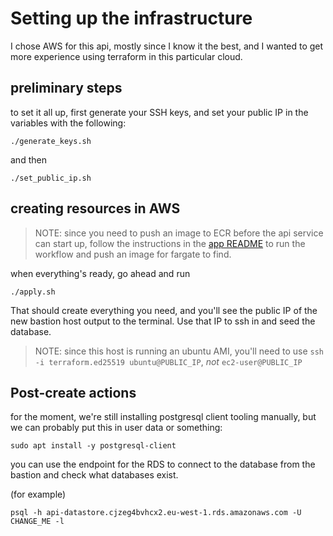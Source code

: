 # Setting up the infrastructure

I chose AWS for this api, mostly since I know it the best, and I wanted to get more experience using terraform in this particular cloud.

## preliminary steps

to set it all up, first generate your SSH keys, and set your public IP in the variables with the following:

```
./generate_keys.sh
```

and then

```
./set_public_ip.sh
```

## creating resources in AWS

> NOTE: since you need to push an image to ECR before the api service can start up, follow the instructions in the [app README](../app/README.md) to run the workflow and push an image for fargate to find.

when everything's ready, go ahead and run

```
./apply.sh
```

That should create everything you need, and you'll see the public IP of the new bastion host output to the terminal. Use that IP to ssh in and seed the database.

> NOTE: since this host is running an ubuntu AMI, you'll need to use `ssh -i terraform.ed25519 ubuntu@PUBLIC_IP`, _not_ `ec2-user@PUBLIC_IP`

## Post-create actions

for the moment, we're still installing postgresql client tooling manually, but we can probably put this in user data or something:

```
sudo apt install -y postgresql-client
```

you can use the endpoint for the RDS to connect to the database from the bastion and check what databases exist.

(for example)
```
psql -h api-datastore.cjzeg4bvhcx2.eu-west-1.rds.amazonaws.com -U CHANGE_ME -l
```
